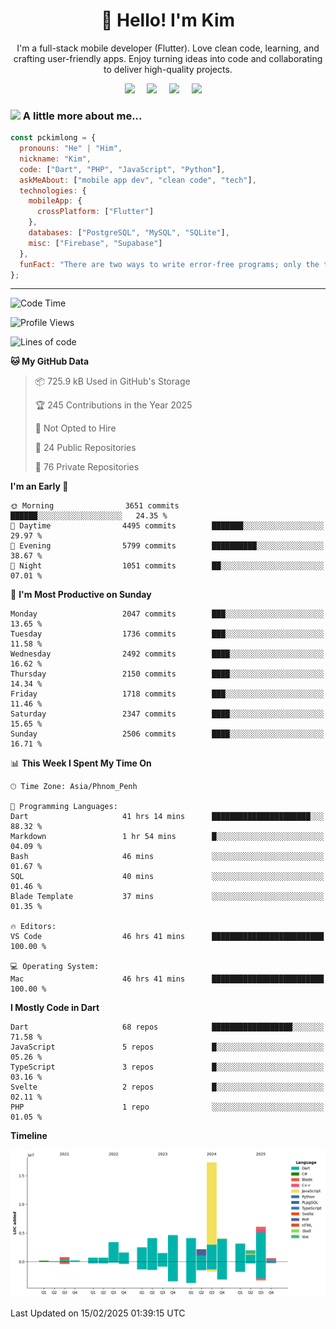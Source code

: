 <h1 align="center">👋 Hello! I'm Kim</h1>

<p align="center">
   I'm a full-stack mobile developer (Flutter). Love clean code, learning, and crafting user-friendly apps. Enjoy turning ideas into code and collaborating to deliver high-quality projects.
</p>

<p align="center">
  <a href="mailto:pochkimlong88@gmail.com"><img src="https://img.shields.io/badge/gmail-%23D14836.svg?&style=for-the-badge&logo=gmail&logoColor=white" /></a>&nbsp;&nbsp;&nbsp;&nbsp;
  <a href="https://t.me/pochkimlong/"><img src="https://img.shields.io/badge/telegram-%230077B5.svg?&style=for-the-badge&logo=telegram&logoColor=white" /></a>&nbsp;&nbsp;&nbsp;&nbsp;
  <a href="https://www.youtube.com/@PochKimlong/"><img src="https://img.shields.io/badge/youtube-%23dc2743.svg?&style=for-the-badge&logo=youtube&logoColor=white" /></a>&nbsp;&nbsp;&nbsp;&nbsp;
  <a href="https://www.tiktok.com/@pckimlong/"><img src="https://img.shields.io/badge/tiktok-%23000000.svg?&style=for-the-badge&logo=tiktok&logoColor=white" /></a>&nbsp;&nbsp;&nbsp;&nbsp;
</p>

### <img src="https://media.giphy.com/media/VgCDAzcKvsR6OM0uWg/giphy.gif" width="50"> A little more about me...  

```javascript
const pckimlong = {
  pronouns: "He" | "Him",
  nickname: "Kim",
  code: ["Dart", "PHP", "JavaScript", "Python"],
  askMeAbout: ["mobile app dev", "clean code", "tech"],
  technologies: {
    mobileApp: {
      crossPlatform: ["Flutter"]
    },
    databases: ["PostgreSQL", "MySQL", "SQLite"],
    misc: ["Firebase", "Supabase"]
  },
  funFact: "There are two ways to write error-free programs; only the third one works."
};
```
---

<!--START_SECTION:waka-->
![Code Time](http://img.shields.io/badge/Code%20Time-1%2C077%20hrs%2011%20mins-blue)

![Profile Views](http://img.shields.io/badge/Profile%20Views-0-blue)

![Lines of code](https://img.shields.io/badge/From%20Hello%20World%20I%27ve%20Written-31.7%20million%20lines%20of%20code-blue)

**🐱 My GitHub Data** 

> 📦 725.9 kB Used in GitHub's Storage 
 > 
> 🏆 245 Contributions in the Year 2025
 > 
> 🚫 Not Opted to Hire
 > 
> 📜 24 Public Repositories 
 > 
> 🔑 76 Private Repositories 
 > 
**I'm an Early 🐤** 

```text
🌞 Morning                3651 commits        ██████░░░░░░░░░░░░░░░░░░░   24.35 % 
🌆 Daytime                4495 commits        ███████░░░░░░░░░░░░░░░░░░   29.97 % 
🌃 Evening                5799 commits        ██████████░░░░░░░░░░░░░░░   38.67 % 
🌙 Night                  1051 commits        ██░░░░░░░░░░░░░░░░░░░░░░░   07.01 % 
```
📅 **I'm Most Productive on Sunday** 

```text
Monday                   2047 commits        ███░░░░░░░░░░░░░░░░░░░░░░   13.65 % 
Tuesday                  1736 commits        ███░░░░░░░░░░░░░░░░░░░░░░   11.58 % 
Wednesday                2492 commits        ████░░░░░░░░░░░░░░░░░░░░░   16.62 % 
Thursday                 2150 commits        ████░░░░░░░░░░░░░░░░░░░░░   14.34 % 
Friday                   1718 commits        ███░░░░░░░░░░░░░░░░░░░░░░   11.46 % 
Saturday                 2347 commits        ████░░░░░░░░░░░░░░░░░░░░░   15.65 % 
Sunday                   2506 commits        ████░░░░░░░░░░░░░░░░░░░░░   16.71 % 
```


📊 **This Week I Spent My Time On** 

```text
🕑︎ Time Zone: Asia/Phnom_Penh

💬 Programming Languages: 
Dart                     41 hrs 14 mins      ██████████████████████░░░   88.32 % 
Markdown                 1 hr 54 mins        █░░░░░░░░░░░░░░░░░░░░░░░░   04.09 % 
Bash                     46 mins             ░░░░░░░░░░░░░░░░░░░░░░░░░   01.67 % 
SQL                      40 mins             ░░░░░░░░░░░░░░░░░░░░░░░░░   01.46 % 
Blade Template           37 mins             ░░░░░░░░░░░░░░░░░░░░░░░░░   01.35 % 

🔥 Editors: 
VS Code                  46 hrs 41 mins      █████████████████████████   100.00 % 

💻 Operating System: 
Mac                      46 hrs 41 mins      █████████████████████████   100.00 % 
```

**I Mostly Code in Dart** 

```text
Dart                     68 repos            ██████████████████░░░░░░░   71.58 % 
JavaScript               5 repos             █░░░░░░░░░░░░░░░░░░░░░░░░   05.26 % 
TypeScript               3 repos             █░░░░░░░░░░░░░░░░░░░░░░░░   03.16 % 
Svelte                   2 repos             █░░░░░░░░░░░░░░░░░░░░░░░░   02.11 % 
PHP                      1 repo              ░░░░░░░░░░░░░░░░░░░░░░░░░   01.05 % 
```



**Timeline**

![Lines of Code chart](https://raw.githubusercontent.com/pckimlong/pckimlong/main/assets/bar_graph.png)


 Last Updated on 15/02/2025 01:39:15 UTC
<!--END_SECTION:waka-->

<!---
PochKimlong/PochKimlong is a ✨ special ✨ repository because its `README.md` (this file) appears on your GitHub profile.
You can click the Preview link to take a look at your changes.
--->
